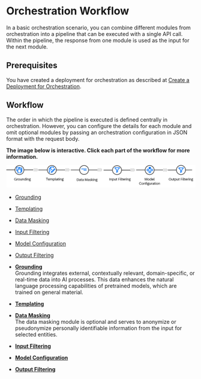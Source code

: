 <!-- loiob233648e0696461984410c38448fc81b -->

# Orchestration Workflow

In a basic orchestration scenario, you can combine different modules from orchestration into a pipeline that can be executed with a single API call. Within the pipeline, the response from one module is used as the input for the next module.



## Prerequisites

You have created a deployment for orchestration as described at [Create a Deployment for Orchestration](create-a-deployment-for-orchestration-4387aa7.md).



<a name="loiob233648e0696461984410c38448fc81b__context_a51_5qc_ybc"/>

## Workflow

The order in which the pipeline is executed is defined centrally in orchestration. However, you can configure the details for each module and omit optional modules by passing an orchestration configuration in JSON format with the request body.

**The image below is interactive. Click each part of the workflow for more information.**

![](images/orchestration_w_grounding_e29effc.png)

-   [Grounding](grounding-454c558.md)
-   [Templating](templating-88c5608.md)
-   [Data Masking](data-masking-8b87002.md)
-   [Input Filtering](input-filtering-4446382.md)
-   [Model Configuration](model-configuration-c1bdb26.md)
-   [Output Filtering](output-filtering-b021a5e.md)

-   **[Grounding](grounding-454c558.md "Grounding integrates external, contextually relevant, domain-specific, or real-time data
		into AI processes. This data enhances the natural language processing capabilities of
		pretrained models, which are trained on general material.")**  
Grounding integrates external, contextually relevant, domain-specific, or real-time data into AI processes. This data enhances the natural language processing capabilities of pretrained models, which are trained on general material.
-   **[Templating](templating-88c5608.md "")**  

-   **[Data Masking](data-masking-8b87002.md "The data masking module is optional and serves to anonymize or pseudonymize
		personally identifiable information from the input for selected entities.")**  
The data masking module is optional and serves to anonymize or pseudonymize personally identifiable information from the input for selected entities.
-   **[Input Filtering](input-filtering-4446382.md "")**  

-   **[Model Configuration](model-configuration-c1bdb26.md "")**  

-   **[Output Filtering](output-filtering-b021a5e.md "")**  


